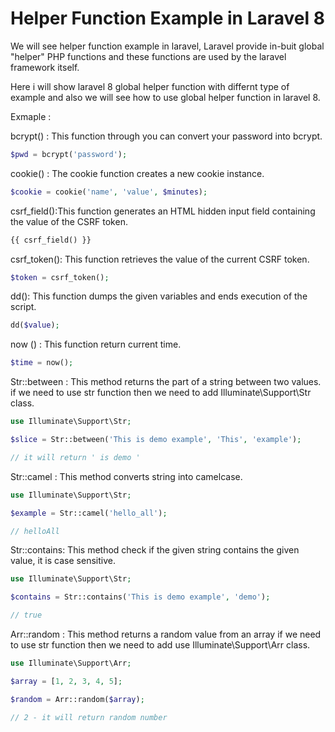 # Helper Function Example in Laravel 8 

We will see helper function example in laravel, Laravel provide in-buit global "helper" PHP functions and these functions are used by the laravel framework itself.

Here i will show laravel 8 global helper function with differnt type of example and also we will see how to use global helper function in laravel 8.

 

Exmaple : 

bcrypt() :  This function through you can convert your password into bcrypt.
```php
$pwd = bcrypt('password');
```
cookie() : The cookie function creates a new cookie instance.
```php
$cookie = cookie('name', 'value', $minutes);
```

 csrf_field():This function generates an HTML hidden input field containing the value of the CSRF token.
```php
{{ csrf_field() }}
```

csrf_token(): This function retrieves the value of the current CSRF token.
```php
$token = csrf_token();
``` 

dd():  This function dumps the given variables and ends execution of the script.
```php
dd($value);
``` 

now () : This function return current time.
```php
$time = now();
``` 

Str::between : This method returns the part of a string between two values. if we need to use str function then we need to add Illuminate\Support\Str class.
```php
use Illuminate\Support\Str;

$slice = Str::between('This is demo example', 'This', 'example');

// it will return ' is demo '
``` 

Str::camel : This method converts string into camelcase.
```php
use Illuminate\Support\Str;

$example = Str::camel('hello_all');

// helloAll
``` 

Str::contains: This method check if the given string contains the given value, it is case sensitive.
```php
use Illuminate\Support\Str;

$contains = Str::contains('This is demo example', 'demo');

// true
``` 

Arr::random : This method returns a random value from an array if we need to use str function then we need to add use Illuminate\Support\Arr  class.
```php
use Illuminate\Support\Arr;

$array = [1, 2, 3, 4, 5];

$random = Arr::random($array);

// 2 - it will return random number
```
